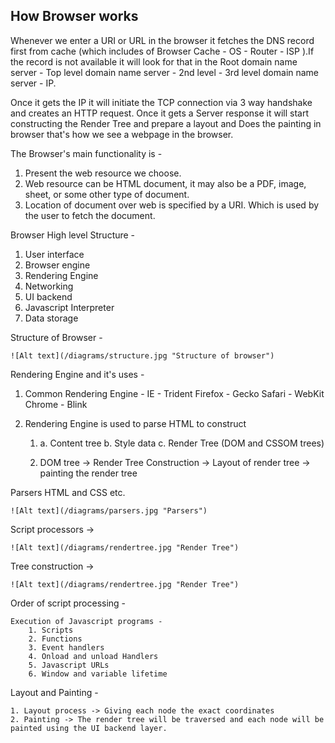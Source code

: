 ## How Browser works 

Whenever we enter a URI or URL in the browser it fetches the DNS record first from cache (which includes of Browser Cache - OS - Router - ISP ).If the record is not available it will look for that in the Root domain name server - Top level domain name server - 2nd level - 3rd level domain name server - IP.

Once it gets the IP it will initiate the TCP connection via 3 way handshake and creates an HTTP request. Once it gets a Server response it will start constructing the Render Tree and prepare a layout and Does the painting in browser that's how we see a webpage in the browser.


The Browser's main functionality is - 
1. Present the web resource we choose.
2. Web resource can be HTML document, it may also be a PDF, image, sheet, or some other type of document.
3. Location of document over web is specified by a URI. Which is used by the user to fetch the document.


Browser High level Structure -

1. User interface
2. Browser engine
3. Rendering Engine
4. Networking
5. UI backend
6. Javascript Interpreter
7. Data storage

Structure of Browser -
	
	![Alt text](/diagrams/structure.jpg "Structure of browser")
          

Rendering Engine and it's uses - 

1. Common Rendering Engine - IE - Trident
	Firefox - Gecko
	Safari - WebKit
	Chrome - Blink

2. Rendering Engine is used to parse HTML to construct

      1. a. Content tree  b. Style data c. Render Tree (DOM and CSSOM trees)

      2. DOM tree -> Render Tree Construction -> Layout of render tree -> painting the render tree


Parsers HTML and CSS etc.

	![Alt text](/diagrams/parsers.jpg "Parsers")


Script processors ->

	![Alt text](/diagrams/rendertree.jpg "Render Tree")



Tree construction -> 

	![Alt text](/diagrams/rendertree.jpg "Render Tree")


Order of script processing - 

	Execution of Javascript programs - 
		1. Scripts
		2. Functions 
		3. Event handlers
		4. Onload and unload Handlers
		5. Javascript URLs
		6. Window and variable lifetime


Layout and Painting - 

	1. Layout process -> Giving each node the exact coordinates
	2. Painting -> The render tree will be traversed and each node will be painted using the UI backend layer.